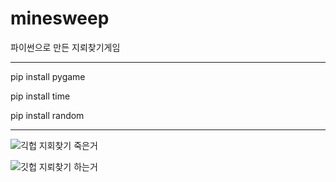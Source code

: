 # minesweep
파이썬으로 만든 지뢰찾기게임

--------------------------------------

pip install pygame

pip install time

pip install random

--------------------------------------

![긱헙 지회찾기 죽은거](https://user-images.githubusercontent.com/65907318/105714282-7c7c8800-5f5f-11eb-9d29-b564362fb0a5.PNG)












![깃헙 지뢰찾기 하는거](https://user-images.githubusercontent.com/65907318/105714286-7dadb500-5f5f-11eb-95d8-a77efbc79725.PNG)
